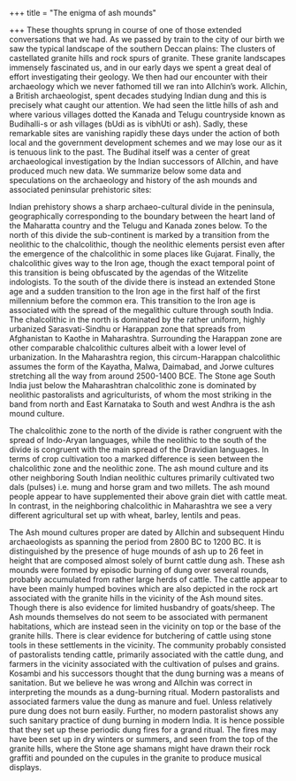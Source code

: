 +++
title = "The enigma of ash mounds"

+++
These thoughts sprung in course of one of those extended conversations
that we had. As we passed by train to the city of our birth we saw the
typical landscape of the southern Deccan plains: The clusters of
castellated granite hills and rock spurs of granite. These granite
landscapes immensely fascinated us, and in our early days we spent a
great deal of effort investigating their geology. We then had our
encounter with their archaeology which we never fathomed till we ran
into Allchin’s work. Allchin, a British archaeologist, spent decades
studying Indian dung and this is precisely what caught our attention. We
had seen the little hills of ash and where various villages dotted the
Kanada and Telugu countryside known as Budihalli-s or ash villages (bUdi
as is vibhUti or ash). Sadly, these remarkable sites are vanishing
rapidly these days under the action of both local and the government
development schemes and we may lose our as it is tenuous link to the
past. The Budihal itself was a center of great archaeological
investigation by the Indian successors of Allchin, and have produced
much new data. We summarize below some data and speculations on the
archaeology and history of the ash mounds and associated peninsular
prehistoric sites:

Indian prehistory shows a sharp archaeo-cultural divide in the
peninsula, geographically corresponding to the boundary between the
heart land of the Maharatta country and the Telugu and Kanada zones
below. To the north of this divide the sub-continent is marked by a
transition from the neolithic to the chalcolithic, though the neolithic
elements persist even after the emergence of the chalcolithic in some
places like Gujarat. Finally, the chalcolithic gives way to the Iron
age, though the exact temporal point of this transition is being
obfuscated by the agendas of the Witzelite indologists. To the south of
the divide there is instead an extended Stone age and a sudden
transition to the Iron age in the first half of the first millennium
before the common era. This transition to the Iron age is associated
with the spread of the megalithic culture through south India. The
chalcolithic in the north is dominated by the rather uniform, highly
urbanized Sarasvati-Sindhu or Harappan zone that spreads from
Afghanistan to Kaothe in Maharashtra. Surrounding the Harappan zone are
other comparable chalcolithic cultures albeit with a lower level of
urbanization. In the Maharashtra region, this circum-Harappan
chalcolithic assumes the form of the Kayatha, Malwa, Daimabad, and Jorwe
cultures stretching all the way from around 2500-1400 BCE. The Stone age
South India just below the Maharashtran chalcolithic zone is dominated
by neolithic pastoralists and agriculturists, of whom the most striking
in the band from north and East Karnataka to South and west Andhra is
the ash mound culture.

The chalcolithic zone to the north of the divide is rather congruent
with the spread of Indo-Aryan languages, while the neolithic to the
south of the divide is congruent with the main spread of the Dravidian
languages. In terms of crop cultivation too a marked difference is seen
between the chalcolithic zone and the neolithic zone. The ash mound
culture and its other neighboring South Indian neolithic cultures
primarily cultivated two dals (pulses) i.e. mung and horse gram and two
millets. The ash mound people appear to have supplemented their above
grain diet with cattle meat. In contrast, in the neighboring
chalcolithic in Maharashtra we see a very different agricultural set up
with wheat, barley, lentils and peas.

The Ash mound cultures proper are dated by Allchin and subsequent Hindu
archaeologists as spanning the period from 2800 BC to 1200 BC. It is
distinguished by the presence of huge mounds of ash up to 26 feet in
height that are composed almost solely of burnt cattle dung ash. These
ash mounds were formed by episodic burning of dung over several rounds,
probably accumulated from rather large herds of cattle. The cattle
appear to have been mainly humped bovines which are also depicted in the
rock art associated with the granite hills in the vicinity of the Ash
mound sites. Though there is also evidence for limited husbandry of
goats/sheep. The Ash mounds themselves do not seem to be associated with
permanent habitations, which are instead seen in the vicinity on top or
the base of the granite hills. There is clear evidence for butchering of
cattle using stone tools in these settlements in the vicinity. The
community probably consisted of pastoralists tending cattle, primarily
associated with the cattle dung, and farmers in the vicinity associated
with the cultivation of pulses and grains. Kosambi and his successors
thought that the dung burning was a means of sanitation. But we believe
he was wrong and Allchin was correct in interpreting the mounds as a
dung-burning ritual. Modern pastoralists and associated farmers value
the dung as manure and fuel. Unless relatively pure dung does not burn
easily. Further, no modern pastoralist shows any such sanitary practice
of dung burning in modern India. It is hence possible that they set up
these periodic dung fires for a grand ritual. The fires may have been
set up in dry winters or summers, and seen from the top of the granite
hills, where the Stone age shamans might have drawn their rock graffiti
and pounded on the cupules in the granite to produce musical displays.
